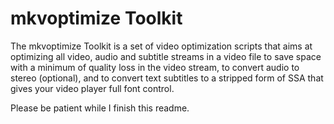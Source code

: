 # mkvoptimize Toolkit
The mkvoptimize Toolkit is a set of video optimization scripts that aims at optimizing all video, audio and subtitle streams in a video file to save space with a minimum of quality loss in the video stream, to convert audio to stereo (optional), and to convert text subtitles to a stripped form of SSA that gives your video player full font control.

Please be patient while I finish this readme.

